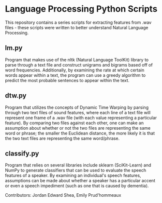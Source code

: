 # Language Processing Python Scripts 
This repository contains a series scripts for extracting features from .wav files - these scripts were written to better understand Natural Language Processing.
## lm.py
Program that makes use of the nltk (Natural Language ToolKit) library to parse through a text file and construct unigrams and bigrams based off of word frequencies. Additionally, by examining the rate at which certain words appear within a text, the program can use a greedy algorithm to predict the most probable sentences to appear within the text. 
## dtw.py
Program that utilizes the concepts of Dynamic Time Warping by parsing through two text files of sound features, where each line of a text file will represent one frame of a .wav file (with each value representing a particular feature). By comparing two files against each other, one can make an assumption about whether or not the two files are representing the same word or phrase; the smaller the Euclidean distance, the more likely it is that the two text files are representing the same word/phrase.
## classify.py
Program that relies on several libraries include sklearn (SciKit-Learn) and NumPy to generate classifiers that can be used to evaluate the speech features of a speaker. By examining an individual's speech features, assumptions can be made about whether a speaker has a particular accent or even a speech impediment (such as one that is caused by dementia).

Contributors: Jordan Edward Shea, Emily Prud'hommeaux
